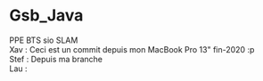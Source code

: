 # Gsb_Java
PPE BTS sio SLAM  
Xav : Ceci est un commit depuis mon MacBook Pro 13" fin-2020 :p  
Stef : Depuis ma branche  
Lau :   
